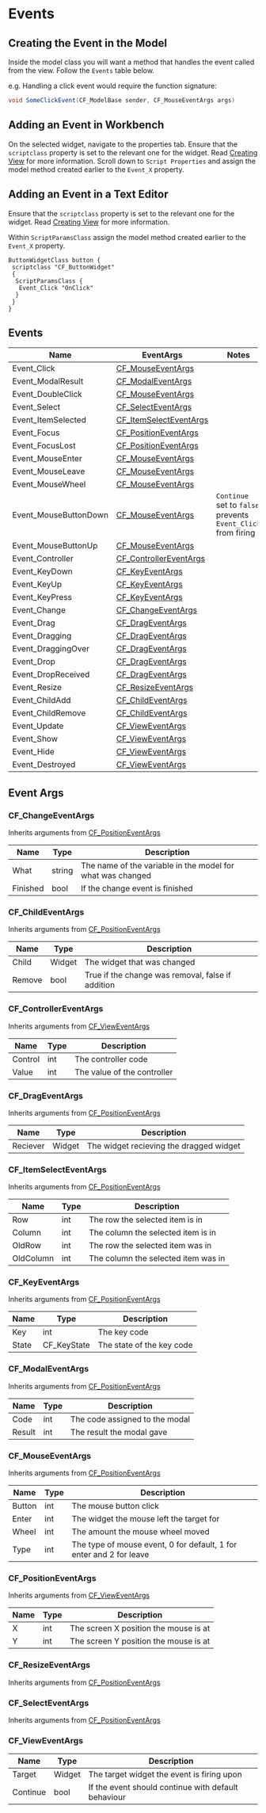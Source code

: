 # Events

## Creating the Event in the Model

Inside the model class you will want a method that handles the event called from the view. Follow the `Events` table below.

e.g. Handling a click event would require the function signature:

```csharp
void SomeClickEvent(CF_ModelBase sender, CF_MouseEventArgs args)
```

## Adding an Event in Workbench

On the selected widget, navigate to the properties tab. Ensure that the `scriptclass` property is set to the relevant one for the widget. Read [Creating View](Creating-View.md) for more information. Scroll down to `Script Properties` and assign the model method created earlier to the `Event_X` property.

## Adding an Event in a Text Editor

Ensure that the `scriptclass` property is set to the relevant one for the widget. Read [Creating View](Creating-View.md) for more information. 

Within `ScriptParamsClass` assign the model method created earlier to the `Event_X` property.

```
ButtonWidgetClass button {
 scriptclass "CF_ButtonWidget"
 {
  ScriptParamsClass {
   Event_Click "OnClick"
  }
 }
}
```

## Events
| Name                  | EventArgs                                          | Notes                                                        |
| --------------------- | -------------------------------------------------- | ------------------------------------------------------------ |
| Event_Click           | [CF_MouseEventArgs](#CF_MouseEventArgs)            |                                                              |
| Event_ModalResult     | [CF_ModalEventArgs](#CF_ModalEventArgs)            |                                                              |
| Event_DoubleClick     | [CF_MouseEventArgs](#CF_MouseEventArgs)            |                                                              |
| Event_Select          | [CF_SelectEventArgs](#CF_SelectEventArgs)          |                                                              |
| Event_ItemSelected    | [CF_ItemSelectEventArgs](#CF_ItemSelectEventArgs)  |                                                              |
| Event_Focus           | [CF_PositionEventArgs](#CF_PositionEventArgs)      |                                                              |
| Event_FocusLost       | [CF_PositionEventArgs](#CF_PositionEventArgs)      |                                                              |
| Event_MouseEnter      | [CF_MouseEventArgs](#CF_MouseEventArgs)            |                                                              |
| Event_MouseLeave      | [CF_MouseEventArgs](#CF_MouseEventArgs)            |                                                              |
| Event_MouseWheel      | [CF_MouseEventArgs](#CF_MouseEventArgs)            |                                                              |
| Event_MouseButtonDown | [CF_MouseEventArgs](#CF_MouseEventArgs)            | `Continue` set to `false` prevents `Event_Click` from firing |
| Event_MouseButtonUp   | [CF_MouseEventArgs](#CF_MouseEventArgs)            |                                                              |
| Event_Controller      | [CF_ControllerEventArgs](#CF_ControllerEventArgs)  |                                                              |
| Event_KeyDown         | [CF_KeyEventArgs](#CF_KeyEventArgs)                |                                                              |
| Event_KeyUp           | [CF_KeyEventArgs](#CF_KeyEventArgs)                |                                                              |
| Event_KeyPress        | [CF_KeyEventArgs](#CF_KeyEventArgs)                |                                                              |
| Event_Change          | [CF_ChangeEventArgs](#CF_ChangeEventArgs)          |                                                              |
| Event_Drag            | [CF_DragEventArgs](#CF_DragEventArgs)              |                                                              |
| Event_Dragging        | [CF_DragEventArgs](#CF_DragEventArgs)              |                                                              |
| Event_DraggingOver    | [CF_DragEventArgs](#CF_DragEventArgs)              |                                                              |
| Event_Drop            | [CF_DragEventArgs](#CF_DragEventArgs)              |                                                              |
| Event_DropReceived    | [CF_DragEventArgs](#CF_DragEventArgs)              |                                                              |
| Event_Resize          | [CF_ResizeEventArgs](#CF_ResizeEventArgs)          |                                                              |
| Event_ChildAdd        | [CF_ChildEventArgs](#CF_ChildEventArgs)            |                                                              |
| Event_ChildRemove     | [CF_ChildEventArgs](#CF_ChildEventArgs)            |                                                              |
| Event_Update          | [CF_ViewEventArgs](#CF_ViewEventArgs)              |                                                              |
| Event_Show            | [CF_ViewEventArgs](#CF_ViewEventArgs)              |                                                              |
| Event_Hide            | [CF_ViewEventArgs](#CF_ViewEventArgs)              |                                                              |
| Event_Destroyed       | [CF_ViewEventArgs](#CF_ViewEventArgs)              |                                                              |

## Event Args

### CF_ChangeEventArgs

Inherits arguments from [CF_PositionEventArgs](#CF_PositionEventArgs)

| Name              | Type          | Description                                                                |
| ----------------- | ------------- | -------------------------------------------------------------------------- | 
| What              | string        | The name of the variable in the model for what was changed                 |
| Finished          | bool          | If the change event is finished                                            |

### CF_ChildEventArgs

Inherits arguments from [CF_PositionEventArgs](#CF_PositionEventArgs)

| Name              | Type          | Description                                                                |
| ----------------- | ------------- | -------------------------------------------------------------------------- | 
| Child             | Widget        | The widget that was changed                                                |
| Remove            | bool          | True if the change was removal, false if addition                          |

### CF_ControllerEventArgs

Inherits arguments from [CF_ViewEventArgs](#CF_ViewEventArgs)

| Name              | Type          | Description                                                                |
| ----------------- | ------------- | -------------------------------------------------------------------------- | 
| Control           | int           | The controller code                                                        |
| Value             | int           | The value of the controller                                                |

### CF_DragEventArgs

Inherits arguments from [CF_PositionEventArgs](#CF_PositionEventArgs)

| Name              | Type          | Description                                                                |
| ----------------- | ------------- | -------------------------------------------------------------------------- | 
| Reciever          | Widget        | The widget recieving the dragged widget                                    |

### CF_ItemSelectEventArgs

Inherits arguments from [CF_PositionEventArgs](#CF_PositionEventArgs)

| Name              | Type          | Description                                                                |
| ----------------- | ------------- | -------------------------------------------------------------------------- | 
| Row               | int           | The row the selected item is in                                            |
| Column            | int           | The column the selected item is in                                         |
| OldRow            | int           | The row the selected item was in                                           |
| OldColumn         | int           | The column the selected item was in                                        |

### CF_KeyEventArgs

Inherits arguments from [CF_PositionEventArgs](#CF_PositionEventArgs)

| Name              | Type          | Description                                                                |
| ----------------- | ------------- | -------------------------------------------------------------------------- | 
| Key               | int           | The key code                                                               |
| State             | CF_KeyState   | The state of the key code                                                  |

### CF_ModalEventArgs

Inherits arguments from [CF_PositionEventArgs](#CF_PositionEventArgs)

| Name              | Type          | Description                                                                |
| ----------------- | ------------- | -------------------------------------------------------------------------- | 
| Code              | int           | The code assigned to the modal                                             |
| Result            | int           | The result the modal gave                                                  |

### CF_MouseEventArgs

Inherits arguments from [CF_PositionEventArgs](#CF_PositionEventArgs)

| Name              | Type          | Description                                                                |
| ----------------- | ------------- | -------------------------------------------------------------------------- | 
| Button            | int           | The mouse button click                                                     |
| Enter             | int           | The widget the mouse left the target for                                   |
| Wheel             | int           | The amount the mouse wheel moved                                           |
| Type              | int           | The type of mouse event, 0 for default, 1 for enter and 2 for leave        |

### CF_PositionEventArgs

Inherits arguments from [CF_ViewEventArgs](#CF_ViewEventArgs)

| Name              | Type          | Description                                                                |
| ----------------- | ------------- | -------------------------------------------------------------------------- | 
| X                 | int           | The screen X position the mouse is at                                      |
| Y                 | int           | The screen Y position the mouse is at                                      |

### CF_ResizeEventArgs

Inherits arguments from [CF_PositionEventArgs](#CF_PositionEventArgs)

### CF_SelectEventArgs

Inherits arguments from [CF_PositionEventArgs](#CF_PositionEventArgs)

### CF_ViewEventArgs

| Name              | Type          | Description                                                                |
| ----------------- | ------------- | -------------------------------------------------------------------------- | 
| Target            | Widget        | The target widget the event is firing upon                                 |
| Continue          | bool          | If the event should continue with default behaviour                        |
